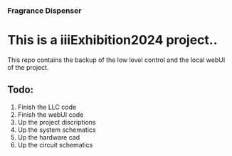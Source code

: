 ### Fragrance Dispenser 

# This is a iiiExhibition2024 project..
This repo contains the backup of the low level control and the local webUI of the project.

## Todo:
1. Finish the LLC code
2. Finish the webUI code
3. Up the project discriptions
4. Up the system schematics
5. Up the hardware cad
6. Up the circuit schematics